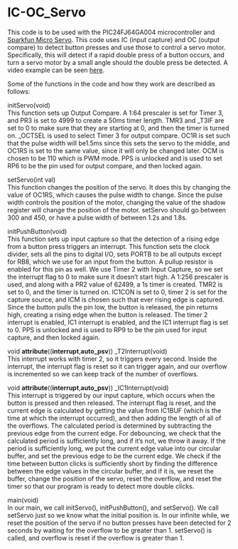 # IC-OC_Servo

This code is to be used with the PIC24FJ64GA004 microcontroller and [Sparkfun Micro Servo](https://www.sparkfun.com/products/9065). 
This code uses IC (input capture) and OC (output compare) to detect button presses and use those to control a servo motor. Specifically, this will detect if a rapid double press of a button occurs, and turn a servo motor by a small angle should the double press be detected. A video example can be seen [here](https://imgur.com/a/gsCLYIR).

Some of the functions in the code and how they work are described as follows:

initServo(void)  
This function sets up Output Compare. A 1:64 prescaler is set for Timer 3, and PR3 is set to 4999 to create a 50ms timer length. TMR3 and _T3IF are set to 0 to make sure that they are starting at 0, and then the timer is turned on.
_OCTSEL is used to select Timer 3 for output compare. OC1R is set such that the pulse width will be1.5ms since this sets the servo to the middle, and OC1RS is set to the same value, since it will only be changed later. OCM is chosen to be 110 which is PWM mode. PPS is unlocked and is used to set RP6 to be the pin used for output compare, and then locked again.

setServo(int val)  
This function changes the position of the servo. It does this by changing the value of OC1RS, which causes the pulse width to change. Since the pulse width controls the position of the motor, changing the value of the shadow register will change the position of the motor. setServo should go between 300 and 450, or have a pulse width of between 1.2s and 1.8s.

initPushButton(void)  
This function sets up input capture so that the detection of a rising edge from a button press triggers an interrupt.
This function sets the clock divider, sets all the pins to digital I/O, sets PORTB to be all outputs except for RB8, which we use for an input from the button. A pullup resistor is enabled for this pin as well. We use Timer 2 with Input Capture, so we set the interrupt flag to 0 to make sure it doesn’t start high. A 1:256 prescaler is used, and along with a PR2 value of 62499, a 1s timer is created. TMR2 is set to 0, and the timer is turned on.
IC1CON is set to 0, timer 2 is set for the capture source, and ICM is chosen such that ever rising edge is captured. Since the button pulls the pin low, the button is released, the pin returns high, creating a rising edge when the button is released. The timer 2 interrupt is enabled, IC1 interrupt is enabled, and the IC1 interrupt flag is set to 0. PPS is unlocked and is used to RP9 to be the pin used for input capture, and then locked again.

void __attribute__((__interrupt__,__auto_psv__)) _T2Interrupt(void)  
This interrupt works with timer 2, so it triggers every second. Inside the interrupt, the interrupt flag is reset so it can trigger again, and our overflow is incremented so we can keep track of the number of overflows.

void __attribute__((__interrupt__,__auto_psv__)) _IC1Interrupt(void)  
This interrupt is triggered by our input capture, which occurs when the button is pressed and then released. The interrupt flag is reset, and the current edge is calculated by getting the value from IC1BUF (which is the time at which the interrupt occurred), and then adding the length of all of the overflows. The calculated period is determined by subtracting the previous edge from the current edge. For debouncing, we check that the calculated period is sufficiently long, and if it’s not, we throw it away. If the period is sufficiently long, we put the current edge value into our circular buffer, and set the previous edge to be the current edge. We check if the time between button clicks is sufficiently short by finding the difference between the edge values in the circular buffer, and if it is, we reset the buffer, change the position of the servo, reset the overflow, and reset the timer so that our program is ready to detect more double clicks.

main(void)  
In our main, we call initServo(), initPushButton(), and setServo(). We call setServo just so we know what the initial position is. In our infinite while, we reset the position of the servo if no button presses have been detected for 2 seconds by waiting for the overflow to be greater than 1. setServo() is called, and overflow is reset if the overflow is greater than 1.
